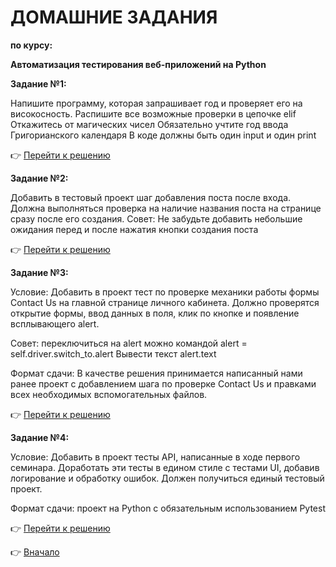 <a id="return"></a>

# ДОМАШНИЕ ЗАДАНИЯ 

**по курсу:** 

**Автоматизация тестирования веб-приложений на Python**


**Задание №1:**

Напишите программу, которая запрашивает год и проверяет его на високосность.
Распишите все возможные проверки в цепочке elif
Откажитесь от магических чисел
Обязательно учтите год ввода Григорианского календаря
В коде должны быть один input и один print

:point_right: [Перейти к решению](https://github.com/NatalyaKregel/PYTHON_SELENIUM/tree/main/Homework1 "Открыть")


**Задание №2:**

Добавить в тестовый проект шаг добавления поста после входа. Должна выполняться
проверка на наличие названия поста на странице сразу после его создания.
Совет: Не забудьте добавить небольшие ожидания перед и после нажатия кнопки создания поста

:point_right: [Перейти к решению](https://github.com/NatalyaKregel/PYTHON_SELENIUM/tree/main/Homework2 "Открыть")


**Задание №3:**

Условие: Добавить в проект тест по проверке механики работы формы Contact Us на главной странице личного кабинета. Должно проверятся открытие формы, ввод данных в поля, клик по кнопке и появление всплывающего alert.

Совет: переключиться на alert можно командой alert = self.driver.switch_to.alert
Вывести текст alert.text

Формат сдачи: В качестве решения принимается написанный нами ранее проект с добавлением шага по проверке Contact Us и правками всех необходимых вспомогательных файлов.

:point_right: [Перейти к решению](https://github.com/NatalyaKregel/PYTHON_SELENIUM/tree/main/Homework3 "Открыть")


**Задание №4:**

Условие: Добавить в проект тесты API, написанные в ходе первого семинара.
Доработать эти тесты в едином стиле с тестами UI, добавив логирование и обработку ошибок. Должен получиться единый тестовый проект.

Формат сдачи: проект на Python с обязательным использованием Pytest

:point_right: [Перейти к решению](https://github.com/NatalyaKregel/PYTHON_SELENIUM/tree/main/Homework4 "Открыть")



:point_right: [Вначало](#return "Вернуться вначало")
